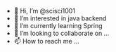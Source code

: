 - 👋 Hi, I’m @scisci1001
- 👀 I’m interested in java backend
- 🌱 I’m currently learning Spring
- 💞️ I’m looking to collaborate on ...
- 📫 How to reach me ...

<!---
scisci1001/scisci1001 is a ✨ special ✨ repository because its `README.md` (this file) appears on your GitHub profile.
You can click the Preview link to take a look at your changes.
--->
